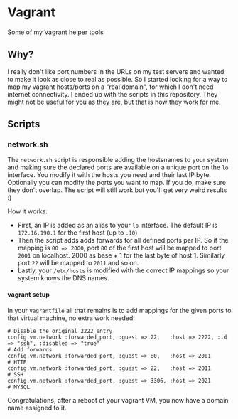 # Vagrant	


Some of my Vagrant helper tools


## Why?
I really don't like port numbers in the URLs on my test servers and wanted to make it look as close to real as possible. So I started looking for a way to map my vagrant hosts/ports on a "real domain", for which I don't need internet connectivity. I ended up with the scripts in this repository. They might not be useful for you as they are, but that is how they work for me.

## Scripts

### network.sh

The `network.sh` script is responsible adding the hostsnames to your system and making sure the declared ports are available on a unique port on the `lo` interface.
You modify it with the hosts you need and their last IP byte. Optionally you can modify the ports you want to map. If you do, make sure they don't overlap. The script will still work but you'll get very weird results :)


How it works:

 * First, an IP is added as an alias to your `lo` interface. The default IP is `172.16.190.1` for the first host (up to `.10`)
 * Then the script adds adds forwards for all defined ports per IP. So if the mapping is `80 => 2000`, port `80` of the first host will be mapped to port `2001` on localhost. 2000 as base + 1 for the last byte of host 1. Similarly port `22` will be mapped to `2011` and so on.
 * Lastly, your `/etc/hosts` is modified with the correct IP mappings so your system knows the DNS names. 

#### vagrant setup

In your `Vagrantfile` all that remains is to add mappings for the given ports to that virtual machine, no extra work needed:

 	# Disable the original 2222 entry
    config.vm.network :forwarded_port, :guest => 22,   :host => 2222, :id => "ssh", :disabled => "true"
    # Add forwards
    config.vm.network :forwarded_port, :guest => 80,   :host => 2001      # HTTP
    config.vm.network :forwarded_port, :guest => 22,   :host => 2011      # SSH
    config.vm.network :forwarded_port, :guest => 3306, :host => 2021      # MYSQL
  
 Congratulations, after a reboot of your vagrant VM, you now have a domain name assigned to it.
 
  

